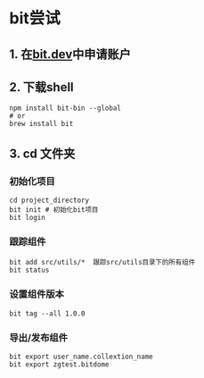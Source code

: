 # bit尝试
## 1. 在[bit.dev](https://bit.dev/)中申请账户
## 2. 下载shell
~~~shell
npm install bit-bin --global
# or 
brew install bit
~~~
## 3. cd 文件夹
### 初始化项目
~~~shell
cd project_directory
bit init # 初始化bit项目
bit login
~~~
### 跟踪组件
~~~
bit add src/utils/*  跟踪src/utils目录下的所有组件
bit status 
~~~
### 设置组件版本
~~~
bit tag --all 1.0.0 
~~~
### 导出/发布组件
~~~
bit export user_name.collextion_name
bit export zgtest.bitdome
~~~
